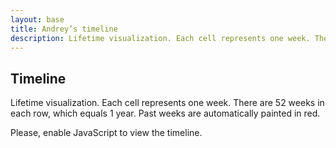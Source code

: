 ```yaml
---
layout: base
title: Andrey’s timeline
description: Lifetime visualization. Each cell represents one week. There are 52 weeks in each row, which equals 1 year. Past weeks are automatically painted in red.
---
```


## Timeline

Lifetime visualization. Each cell represents one week. There are 52 weeks in each row, which equals 1 year. Past weeks are automatically painted in red.

<div data-timeline-target class="timeline"></div>
<noscript>Please, enable JavaScript to view the timeline.</noscript>

<style>
.timeline {
  counter-reset: year;
  display: grid;
  grid-template-columns: repeat(52, 1fr);
  grid-gap: 1px;
  max-width: calc(15px * 52);
  padding-right: 2em;

  @media (min-width: 480px) {
    grid-gap: 2px;
  }
}

.timeline__week {
  position: relative;
  display: block;
}

.timeline__week::before {
  content: '';
  display: block;
  width: 100%;
  padding-bottom: 100%;
  background: rgba(0, 0, 0, 0.05);
}

.timeline__week_passed::before {
  background: rgba(255, 0, 0, 1);
}

.timeline__week::after {
  position: absolute;
  left: calc(100% + 4px);
  top: 50%;
  transform: translateY(-50%);
  font-size: 12px;
  line-height: 1;
}

.timeline__week:nth-child(52)::after {
  content: 'Year';
}

.timeline__week:nth-child(52n) {
  counter-increment: year;
}

@media (max-width: 479px) {
  .timeline__week:nth-child(520n)::after {
    content: counter(year);
  }
}

@media (min-width: 480px) and (max-width: 767px) {
  .timeline__week:nth-child(260n)::after {
    content: counter(year);
  }
}

@media (min-width: 768px) {
  .timeline__week:nth-child(208n)::after {
    content: counter(year);
  }
}
</style>

<script>
(function() {
  'use strict';
  var birthDate = new Date('1997-11-21');
  var now = new Date();
  var weeksInYear = 52;
  var week = 1000 * 60 * 60 * 24 * 7;
  var passedWeeks = (now - birthDate) / week;

  function renderWeek(number) {
    var node = document.createElement('div');

    node.classList.add('timeline__week');

    if (number <= passedWeeks) {
      node.classList.add('timeline__week_passed');
    }

    return node;
  }

  function renderTimeline(targetNode) {
    for (var week = 1; week <= weeksInYear * 80; week++) {
      targetNode.appendChild(renderWeek(week));
    }
  }

  renderTimeline(document.querySelector('[data-timeline-target]'));
})();
</script>
